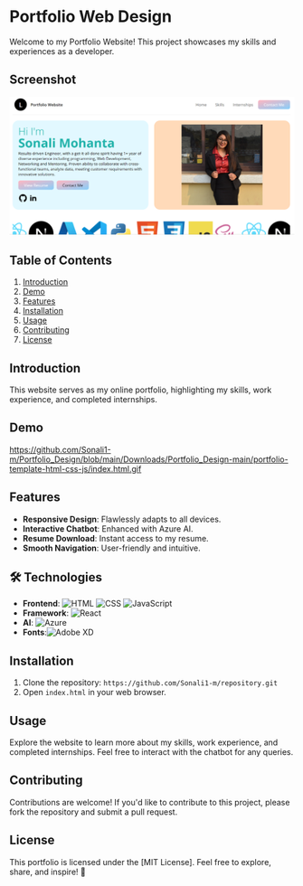 # Portfolio Web Design

Welcome to my Portfolio Website! This project showcases my skills and experiences as a developer.

## Screenshot

![App Screenshot](Downloads/Portfolio_Design-main/portfolio-template-html-css-js/imgs/Ss.png)


## Table of Contents
1. [Introduction](#introduction)
2. [Demo](#demo)
3. [Features](#features)
4. [Installation](#installation)
5. [Usage](#usage)
6. [Contributing](#contributing)
7. [License](#license)

## Introduction
This website serves as my online portfolio, highlighting my skills, work experience, and completed internships.

## Demo
https://github.com/Sonali1-m/Portfolio_Design/blob/main/Downloads/Portfolio_Design-main/portfolio-template-html-css-js/index.html.gif


## Features
- **Responsive Design**: Flawlessly adapts to all devices.
- **Interactive Chatbot**: Enhanced with Azure AI.
- **Resume Download**: Instant access to my resume.
- **Smooth Navigation**: User-friendly and intuitive.

## 🛠 Technologies
- **Frontend**: ![HTML](https://img.shields.io/badge/HTML5-E34F26?style=flat&logo=html5&logoColor=white) ![CSS](https://img.shields.io/badge/CSS3-1572B6?style=flat&logo=css3&logoColor=white) ![JavaScript](https://img.shields.io/badge/JavaScript-F7DF1E?style=flat&logo=javascript&logoColor=black)
- **Framework**: ![React](https://img.shields.io/badge/React-20232A?style=flat&logo=react&logoColor=61DAFB)
- **AI**: ![Azure](https://img.shields.io/badge/Azure_AI-0078D4?style=flat&logo=microsoft-azure&logoColor=white)
- **Fonts**:![Adobe XD](https://img.shields.io/badge/Adobe%20XD-470137?style=flat&logo=Adobe%20XD&logoColor=#FF61F6)

## Installation
1. Clone the repository: `https://github.com/Sonali1-m/repository.git`
2. Open `index.html` in your web browser.

## Usage
Explore the website to learn more about my skills, work experience, and completed internships. Feel free to interact with the chatbot for any queries.

## Contributing
Contributions are welcome! If you'd like to contribute to this project, please fork the repository and submit a pull request.
 
## License
This portfolio is licensed under the [MIT License]. Feel free to explore, share, and inspire! 🚀

